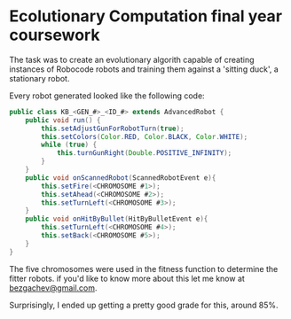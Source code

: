 # Ecolutionary Computation final year coursework

The task was to create an evolutionary algorith capable of creating instances of Robocode robots and training them against a 'sitting duck', a stationary robot.

Every robot generated looked like the following code:

```java
public class KB_<GEN_#>_<ID_#> extends AdvancedRobot {
    public void run() {
        this.setAdjustGunForRobotTurn(true);
        this.setColors(Color.RED, Color.BLACK, Color.WHITE);
        while (true) {
            this.turnGunRight(Double.POSITIVE_INFINITY);
        }
    }
    public void onScannedRobot(ScannedRobotEvent e){
        this.setFire(<CHROMOSOME #1>);
        this.setAhead(<CHROMOSOME #2>);
        this.setTurnLeft(<CHROMOSOME #3>);
    }
    public void onHitByBullet(HitByBulletEvent e){
        this.setTurnLeft(<CHROMOSOME #4>);      
        this.setBack(<CHROMOSOME #5>);
    }
}
```

The five chromosomes were used in the fitness function to determine the fitter robots. if you'd like to know more about this let me know at bezgachev@gmail.com.

Surprisingly, I ended up getting a pretty good grade for this, around 85%.

